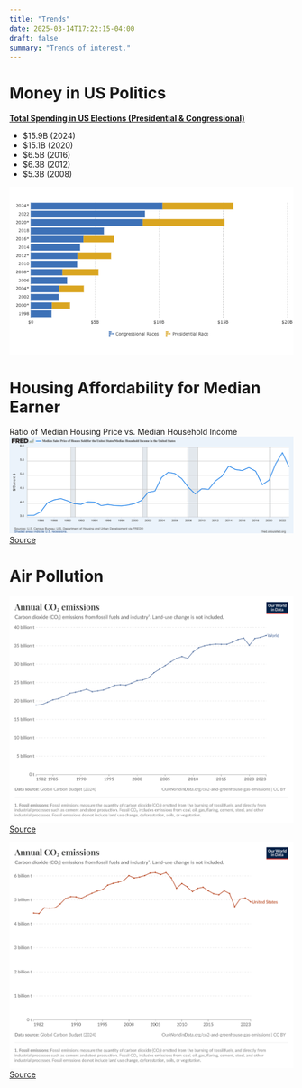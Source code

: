 ```yaml
---
title: "Trends"
date: 2025-03-14T17:22:15-04:00
draft: false
summary: "Trends of interest."
---
```

# Money in US Politics

[**Total Spending in US Elections (Presidential & Congressional)**](https://www.opensecrets.org/elections-overview/cost-of-election?cycle=2020&display=T&infl=N)
- $15.9B (2024)
- $15.1B (2020)
- $6.5B (2016)
- $6.3B (2012)
- $5.3B (2008)

![US Election Spending](./media/FusionCharts.png)

# Housing Affordability for Median Earner
Ratio of Median Housing Price vs. Median Household Income
![Housing Costs](./media/median-housing-price.png)
[Source](https://fred.stlouisfed.org/graph/?g=1EzWQ)

# Air Pollution

![Air Pollution](./media/annual-co2-emissions-per-country.png)
[Source](https://ourworldindata.org/grapher/annual-co2-emissions-per-country?time=1982..latest&country=~OWID_WRL)

![US Air Pollution](./media/annual-co2-emissions-per-country-us.png)
[Source](https://ourworldindata.org/grapher/annual-co2-emissions-per-country?time=1982..latest&country=~USA)


